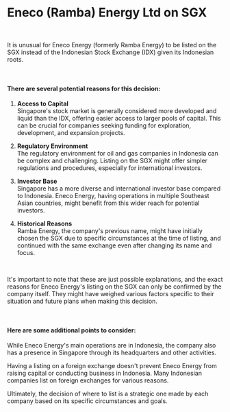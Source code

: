 # Eneco (Ramba) Energy Ltd on SGX

<br>

It is unusual for Eneco Energy (formerly Ramba Energy) to be listed on the SGX instead of the Indonesian Stock Exchange (IDX) given its Indonesian roots.

<br>

#### There are several potential reasons for this decision:

1. **Access to Capital** <br>
   Singapore's stock market is generally considered more developed and liquid than the IDX, offering easier access to larger pools of capital. This can be crucial for companies seeking funding for exploration, development, and expansion projects.

2. **Regulatory Environment** <br>
   The regulatory environment for oil and gas companies in Indonesia can be complex and challenging. Listing on the SGX might offer simpler regulations and procedures, especially for international investors.

3. **Investor Base** <br>
   Singapore has a more diverse and international investor base compared to Indonesia. Eneco Energy, having operations in multiple Southeast Asian countries, might benefit from this wider reach for potential investors.

4. **Historical Reasons** <br>
   Ramba Energy, the company's previous name, might have initially chosen the SGX due to specific circumstances at the time of listing, and continued with the same exchange even after changing its name and focus.

<br>

It's important to note that these are just possible explanations, and the exact reasons for Eneco Energy's listing on the SGX can only be confirmed by the company itself. They might have weighed various factors specific to their situation and future plans when making this decision.

<br>

#### Here are some additional points to consider:

While Eneco Energy's main operations are in Indonesia, the company also has a presence in Singapore through its headquarters and other activities.

Having a listing on a foreign exchange doesn't prevent Eneco Energy from raising capital or conducting business in Indonesia. Many Indonesian companies list on foreign exchanges for various reasons.

Ultimately, the decision of where to list is a strategic one made by each company based on its specific circumstances and goals.
